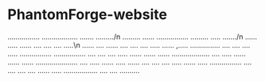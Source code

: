# PhantomForge-website
  ................      ..................           .......            ........./n
.........    ......     ................            .........           ..... ......./n
......         .....    ......                     ....   ....          ....     .....\n
......        ....      ......                    ....     ....         ....      .....
......     ,.....       ...............          ....       ....        ....       .....
................        ................        ....         ....       ....       .....
......     ......       ......                 ...................      ....       .....
......       ......     ......                .....................     ....      .....
......         .....    ......               ....               ....    ....     .....
......           .....  ................    ....                 ....   ....    ....
......            ..... .................  ....                   ....  ..........
